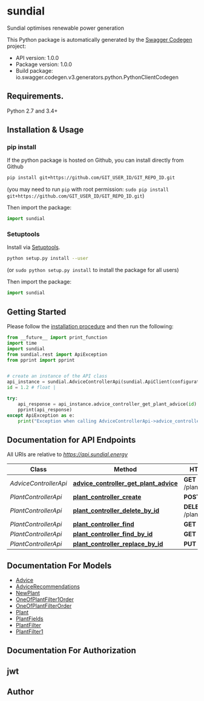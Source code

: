 # sundial
Sundial optimises renewable power generation

This Python package is automatically generated by the [Swagger Codegen](https://github.com/swagger-api/swagger-codegen) project:

- API version: 1.0.0
- Package version: 1.0.0
- Build package: io.swagger.codegen.v3.generators.python.PythonClientCodegen

## Requirements.

Python 2.7 and 3.4+

## Installation & Usage
### pip install

If the python package is hosted on Github, you can install directly from Github

```sh
pip install git+https://github.com/GIT_USER_ID/GIT_REPO_ID.git
```
(you may need to run `pip` with root permission: `sudo pip install git+https://github.com/GIT_USER_ID/GIT_REPO_ID.git`)

Then import the package:
```python
import sundial 
```

### Setuptools

Install via [Setuptools](http://pypi.python.org/pypi/setuptools).

```sh
python setup.py install --user
```
(or `sudo python setup.py install` to install the package for all users)

Then import the package:
```python
import sundial
```

## Getting Started

Please follow the [installation procedure](#installation--usage) and then run the following:

```python
from __future__ import print_function
import time
import sundial
from sundial.rest import ApiException
from pprint import pprint


# create an instance of the API class
api_instance = sundial.AdviceControllerApi(sundial.ApiClient(configuration))
id = 1.2 # float | 

try:
    api_response = api_instance.advice_controller_get_plant_advice(id)
    pprint(api_response)
except ApiException as e:
    print("Exception when calling AdviceControllerApi->advice_controller_get_plant_advice: %s\n" % e)
```

## Documentation for API Endpoints

All URIs are relative to *https://api.sundial.energy*

Class | Method | HTTP request | Description
------------ | ------------- | ------------- | -------------
*AdviceControllerApi* | [**advice_controller_get_plant_advice**](docs/AdviceControllerApi.md#advice_controller_get_plant_advice) | **GET** /plants/{id}/advice | 
*PlantControllerApi* | [**plant_controller_create**](docs/PlantControllerApi.md#plant_controller_create) | **POST** /plants | 
*PlantControllerApi* | [**plant_controller_delete_by_id**](docs/PlantControllerApi.md#plant_controller_delete_by_id) | **DELETE** /plants/{id} | 
*PlantControllerApi* | [**plant_controller_find**](docs/PlantControllerApi.md#plant_controller_find) | **GET** /plants | 
*PlantControllerApi* | [**plant_controller_find_by_id**](docs/PlantControllerApi.md#plant_controller_find_by_id) | **GET** /plants/{id} | 
*PlantControllerApi* | [**plant_controller_replace_by_id**](docs/PlantControllerApi.md#plant_controller_replace_by_id) | **PUT** /plants/{id} | 

## Documentation For Models

 - [Advice](docs/Advice.md)
 - [AdviceRecommendations](docs/AdviceRecommendations.md)
 - [NewPlant](docs/NewPlant.md)
 - [OneOfPlantFilter1Order](docs/OneOfPlantFilter1Order.md)
 - [OneOfPlantFilterOrder](docs/OneOfPlantFilterOrder.md)
 - [Plant](docs/Plant.md)
 - [PlantFields](docs/PlantFields.md)
 - [PlantFilter](docs/PlantFilter.md)
 - [PlantFilter1](docs/PlantFilter1.md)

## Documentation For Authorization


## jwt



## Author


